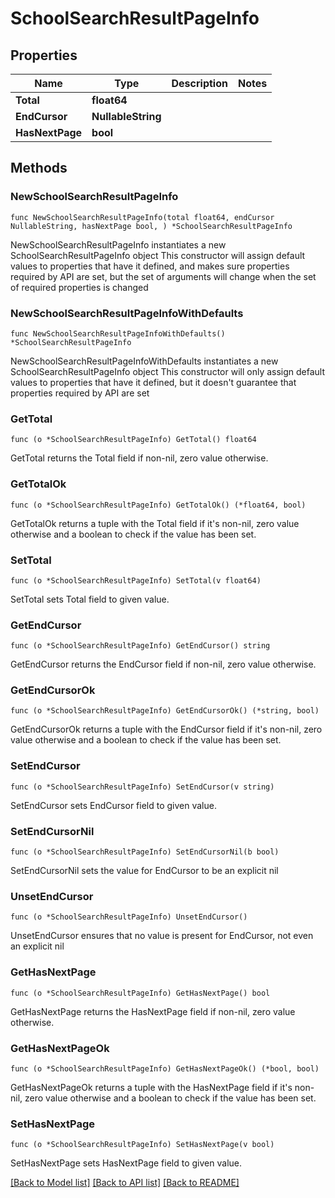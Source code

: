 # SchoolSearchResultPageInfo

## Properties

Name | Type | Description | Notes
------------ | ------------- | ------------- | -------------
**Total** | **float64** |  | 
**EndCursor** | **NullableString** |  | 
**HasNextPage** | **bool** |  | 

## Methods

### NewSchoolSearchResultPageInfo

`func NewSchoolSearchResultPageInfo(total float64, endCursor NullableString, hasNextPage bool, ) *SchoolSearchResultPageInfo`

NewSchoolSearchResultPageInfo instantiates a new SchoolSearchResultPageInfo object
This constructor will assign default values to properties that have it defined,
and makes sure properties required by API are set, but the set of arguments
will change when the set of required properties is changed

### NewSchoolSearchResultPageInfoWithDefaults

`func NewSchoolSearchResultPageInfoWithDefaults() *SchoolSearchResultPageInfo`

NewSchoolSearchResultPageInfoWithDefaults instantiates a new SchoolSearchResultPageInfo object
This constructor will only assign default values to properties that have it defined,
but it doesn't guarantee that properties required by API are set

### GetTotal

`func (o *SchoolSearchResultPageInfo) GetTotal() float64`

GetTotal returns the Total field if non-nil, zero value otherwise.

### GetTotalOk

`func (o *SchoolSearchResultPageInfo) GetTotalOk() (*float64, bool)`

GetTotalOk returns a tuple with the Total field if it's non-nil, zero value otherwise
and a boolean to check if the value has been set.

### SetTotal

`func (o *SchoolSearchResultPageInfo) SetTotal(v float64)`

SetTotal sets Total field to given value.


### GetEndCursor

`func (o *SchoolSearchResultPageInfo) GetEndCursor() string`

GetEndCursor returns the EndCursor field if non-nil, zero value otherwise.

### GetEndCursorOk

`func (o *SchoolSearchResultPageInfo) GetEndCursorOk() (*string, bool)`

GetEndCursorOk returns a tuple with the EndCursor field if it's non-nil, zero value otherwise
and a boolean to check if the value has been set.

### SetEndCursor

`func (o *SchoolSearchResultPageInfo) SetEndCursor(v string)`

SetEndCursor sets EndCursor field to given value.


### SetEndCursorNil

`func (o *SchoolSearchResultPageInfo) SetEndCursorNil(b bool)`

 SetEndCursorNil sets the value for EndCursor to be an explicit nil

### UnsetEndCursor
`func (o *SchoolSearchResultPageInfo) UnsetEndCursor()`

UnsetEndCursor ensures that no value is present for EndCursor, not even an explicit nil
### GetHasNextPage

`func (o *SchoolSearchResultPageInfo) GetHasNextPage() bool`

GetHasNextPage returns the HasNextPage field if non-nil, zero value otherwise.

### GetHasNextPageOk

`func (o *SchoolSearchResultPageInfo) GetHasNextPageOk() (*bool, bool)`

GetHasNextPageOk returns a tuple with the HasNextPage field if it's non-nil, zero value otherwise
and a boolean to check if the value has been set.

### SetHasNextPage

`func (o *SchoolSearchResultPageInfo) SetHasNextPage(v bool)`

SetHasNextPage sets HasNextPage field to given value.



[[Back to Model list]](../README.md#documentation-for-models) [[Back to API list]](../README.md#documentation-for-api-endpoints) [[Back to README]](../README.md)


